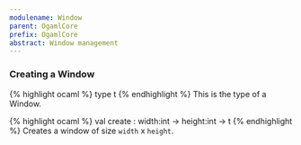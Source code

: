 ```yaml
---
modulename: Window
parent: OgamlCore
prefix: OgamlCore
abstract: Window management
---
```


### Creating a Window

{% highlight ocaml %}
type t
{% endhighlight %}
This is the type of a Window.

{% highlight ocaml %}
val create : width:int -> height:int -> t
{% endhighlight %}
Creates a window of size `width` x `height`.
